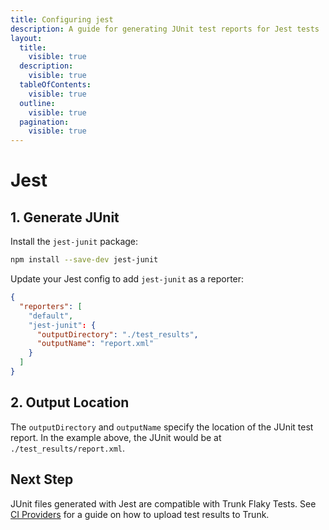 ```yaml
---
title: Configuring jest
description: A guide for generating JUnit test reports for Jest tests
layout:
  title:
    visible: true
  description:
    visible: true
  tableOfContents:
    visible: true
  outline:
    visible: true
  pagination:
    visible: true
---
```


# Jest

## 1. Generate JUnit

Install the `jest-junit` package:

```bash
npm install --save-dev jest-junit
```

Update your Jest config to add `jest-junit` as a reporter:

```json
{
  "reporters": [
    "default",
    "jest-junit": {
      "outputDirectory": "./test_results",
      "outputName": "report.xml"
    }
  ]
}
```

## 2. Output Location

The `outputDirectory` and `outputName` specify the location of the JUnit test report. In the example above, the JUnit would be at `./test_results/report.xml`.

## Next Step

JUnit files generated with Jest are compatible with Trunk Flaky Tests. See [CI Providers](../ci-providers/) for a guide on how to upload test results to Trunk.
